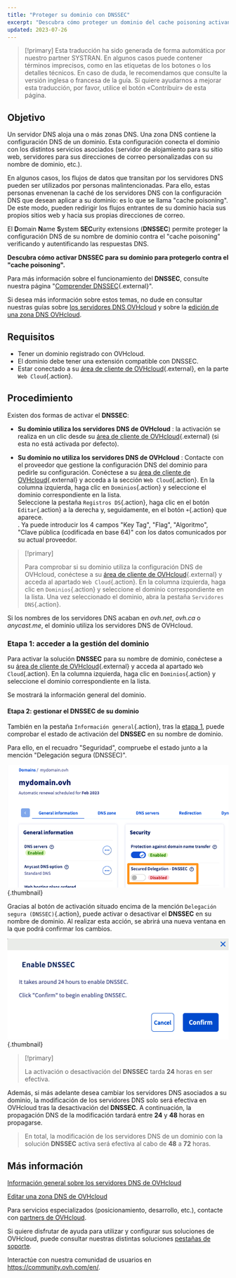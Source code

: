 ```yaml
---
title: "Proteger su dominio con DNSSEC"
excerpt: "Descubra cómo proteger un dominio del cache poisoning activando DNSSEC"
updated: 2023-07-26
---
```


> [!primary]
> Esta traducción ha sido generada de forma automática por nuestro partner SYSTRAN. En algunos casos puede contener términos imprecisos, como en las etiquetas de los botones o los detalles técnicos. En caso de duda, le recomendamos que consulte la versión inglesa o francesa de la guía. Si quiere ayudarnos a mejorar esta traducción, por favor, utilice el botón «Contribuir» de esta página.
>

## Objetivo 

Un servidor DNS aloja una o más zonas DNS. Una zona DNS contiene la configuración DNS de un dominio. Esta configuración conecta el dominio con los distintos servicios asociados (servidor de alojamiento para su sitio web, servidores para sus direcciones de correo personalizadas con su nombre de dominio, etc.).

En algunos casos, los flujos de datos que transitan por los servidores DNS pueden ser utilizados por personas malintencionadas.
Para ello, estas personas envenenan la caché de los servidores DNS con la configuración DNS que desean aplicar a su dominio: es lo que se llama "cache poisoning".
De este modo, pueden redirigir los flujos entrantes de su dominio hacia sus propios sitios web y hacia sus propias direcciones de correo.

El **D**omain **N**ame **S**ystem **SEC**urity extensions (**DNSSEC**) permite proteger la configuración DNS de su nombre de dominio contra el "cache poisoning" verificando y autentificando las respuestas DNS.

**Descubra cómo activar DNSSEC para su dominio para protegerlo contra el "cache poisoning".**

Para más información sobre el funcionamiento del **DNSSEC**, consulte nuestra página "[Comprender DNSSEC](https://www.ovhcloud.com/es-es/domains/dnssec/){.external}".

Si desea más información sobre estos temas, no dude en consultar nuestras guías sobre [los servidores DNS OVHcloud](/pages/web/domains/dns_server_general_information/) y sobre la [edición de una zona DNS OVHcloud](/pages/web/domains/dns_zone_edit/).

## Requisitos

- Tener un dominio registrado con OVHcloud.
- El dominio debe tener una extensión compatible con DNSSEC.
- Estar conectado a su [área de cliente de OVHcloud](https://www.ovh.com/auth/?action=gotomanager&from=https://www.ovh.es/&ovhSubsidiary=es){.external}, en la parte `Web Cloud`{.action}.

## Procedimiento

Existen dos formas de activar el **DNSSEC**:

- **Su dominio utiliza los servidores DNS de OVHcloud** : la activación se realiza en un clic desde su [área de cliente de OVHcloud](https://www.ovh.com/auth/?action=gotomanager&from=https://www.ovh.es/&ovhSubsidiary=es){.external} (si esta no está activada por defecto).

- **Su dominio no utiliza los servidores DNS de OVHcloud** : Contacte con el proveedor que gestione la configuración DNS del dominio para pedirle su configuración. Conéctese a su [área de cliente de OVHcloud](https://www.ovh.com/auth/?action=gotomanager&from=https://www.ovh.es/&ovhSubsidiary=es){.external} y acceda a la sección `Web Cloud`{.action}. En la columna izquierda, haga clic en `Dominios`{.action} y seleccione el dominio correspondiente en la lista.</br>
Seleccione la pestaña `Registros DS`{.action}, haga clic en el botón `Editar`{.action} a la derecha y, seguidamente, en el botón `+`{.action} que aparece.</br>.
Ya puede introducir los 4 campos "Key Tag", "Flag", "Algoritmo", "Clave pública (codificada en base 64)" con los datos comunicados por su actual proveedor.

> [!primary]
>
> Para comprobar si su dominio utiliza la configuración DNS de OVHcloud, conéctese a su [área de cliente de OVHcloud](https://www.ovh.com/auth/?action=gotomanager&from=https://www.ovh.es/&ovhSubsidiary=es){.external} y acceda al apartado `Web Cloud`{.action}. En la columna izquierda, haga clic en `Dominios`{.action} y seleccione el dominio correspondiente en la lista. Una vez seleccionado el dominio, abra la pestaña `Servidores DNS`{.action}.
>
Si los nombres de los servidores DNS acaban en *ovh.net*, *ovh.ca* o *anycast.me*, el dominio utiliza los servidores DNS de OVHcloud.
>

### Etapa 1: acceder a la gestión del dominio <a name="step1"></a>

Para activar la solución **DNSSEC** para su nombre de dominio, conéctese a su [área de cliente de OVHcloud](https://www.ovh.com/auth/?action=gotomanager&from=https://www.ovh.es/&ovhSubsidiary=es){.external} y acceda al apartado `Web Cloud`{.action}. En la columna izquierda, haga clic en `Dominios`{.action} y seleccione el dominio correspondiente en la lista.

Se mostrará la información general del dominio. 

#### Etapa 2: gestionar el DNSSEC de su dominio

También en la pestaña `Información general`{.action}, tras la [etapa 1](#step1), puede comprobar el estado de activación del **DNSSEC** en su nombre de dominio.

Para ello, en el recuadro "Seguridad", compruebe el estado junto a la mención "Delegación segura (DNSSEC)".

![dnssec](images/activate-dnssec-step2.png){.thumbnail}

Gracias al botón de activación situado encima de la mención `Delegación segura (DNSSEC)`{.action}, puede activar o desactivar el **DNSSEC** en su nombre de dominio. Al realizar esta acción, se abrirá una nueva ventana en la que podrá confirmar los cambios.

![dnssec](images/activate-dnssec-step3.png){.thumbnail}

> [!primary]
>
> La activación o desactivación del **DNSSEC** tarda **24** horas en ser efectiva.
>
Además, si más adelante desea cambiar los servidores DNS asociados a su dominio, la modificación de los servidores DNS solo será efectiva en OVHcloud tras la desactivación del **DNSSEC**. A continuación, la propagación DNS de la modificación tardará entre **24** y **48** horas en propagarse.
>
> En total, la modificación de los servidores DNS de un dominio con la solución **DNSSEC** activa será efectiva al cabo de **48** a **72** horas.
>

## Más información

[Información general sobre los servidores DNS de OVHcloud](/pages/web/domains/dns_server_general_information/)

[Editar una zona DNS de OVHcloud](/pages/web/domains/dns_zone_edit/)

Para servicios especializados (posicionamiento, desarrollo, etc.), contacte con [partners de OVHcloud](https://partner.ovhcloud.com/es-es/directory/).

Si quiere disfrutar de ayuda para utilizar y configurar sus soluciones de OVHcloud, puede consultar nuestras distintas soluciones [pestañas de soporte](https://www.ovhcloud.com/es-es/support-levels/).

Interactúe con nuestra comunidad de usuarios en <https://community.ovh.com/en/>.